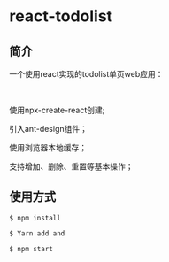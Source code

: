 # react-todolist

## 简介
一个使用react实现的todolist单页web应用：

<br>

使用npx-create-react创建;

引入ant-design组件；

使用浏览器本地缓存；

支持增加、删除、重置等基本操作；

## 使用方式
`$ npm install`

`$ Yarn add and`

`$ npm start`

